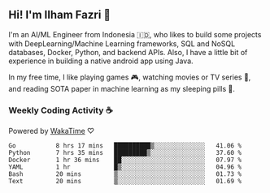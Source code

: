 ## Hi! I'm Ilham Fazri 👋

I'm an AI/ML Engineer from Indonesia 🇮🇩, who likes to build some projects with DeepLearning/Machine Learning frameworks, SQL and NoSQL databases, Docker, Python, and backend APIs. Also, I have a little bit of experience in building a native android app using Java.


In my free time, I like playing games 🎮, watching movies or TV series 🍿, and reading SOTA paper in machine learning as my sleeping pills 💊. 

### Weekly Coding Activity ☕
Powered by [WakaTime](https://wakatime.com/) ♡
<!--START_SECTION:waka-->

```text
Go           8 hrs 17 mins   ██████████▒░░░░░░░░░░░░░░   41.06 %
Python       7 hrs 35 mins   █████████▒░░░░░░░░░░░░░░░   37.60 %
Docker       1 hr 36 mins    ██░░░░░░░░░░░░░░░░░░░░░░░   07.97 %
YAML         1 hr            █▒░░░░░░░░░░░░░░░░░░░░░░░   04.96 %
Bash         20 mins         ▒░░░░░░░░░░░░░░░░░░░░░░░░   01.73 %
Text         20 mins         ▒░░░░░░░░░░░░░░░░░░░░░░░░   01.69 %
```

<!--END_SECTION:waka-->

